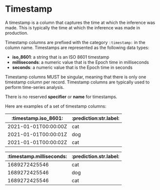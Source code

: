 # Timestamp

A timestamp is a column that captures the time at which the inference was made. This is typically the time at which the inference was made in production.

Timestamp columns are prefixed with the category `:timestamp:` in the column name. Timestamps are represented as the following data types:

-   **iso_8601**: a string that is an ISO 8601 timestamp
-   **milliseconds**: a numeric value that is the Epoch time in milliseconds
-   **seconds**: a numeric value that is the Epoch time in seconds

Timestamp columns MUST be singular, meaning that there is only one timestamp column per record. Timestamp columns are typically used to perform time-series analysis.

There is no reserved **specifier** or **name** for timestamps.

Here are examples of a set of timestamp columns:

<table>
    <thead>
        <tr>
            <th>:timestamp.iso_8601:</th>
            <th>:prediction:str.label:</th>
        </tr>
    </thead>
    <tbody>
        <tr>
            <td>2021-01-01T00:00:00Z</td>
            <td>cat</td>
            </tr>
            <tr>
            <td>2021-01-01T00:00:01Z</td>
            <td>dog</td>
            </tr>
            <tr>
            <td>2021-01-01T00:00:02Z</td>
            <td>cat</td>
        </tr>
    </tbody>
</table>

<table>
    <thead>
        <tr>
            <th>:timestamp.milliseconds:</th>
            <th>:prediction.str.label:</th>
        </tr>
    </thead>
    <tbody>
        <tr>
            <td>1689272425546</td>
            <td>cat</td>
            </tr>
            <tr>
            <td>1689272425546</td>
            <td>dog</td>
            </tr>
            <tr>
            <td>1689272425546</td>
            <td>cat</td>
        </tr>
    </tbody>
</table>
